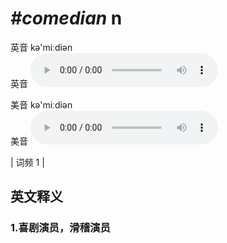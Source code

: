 # ***\#comedian*** n
英音 kə'miːdiən  
英音
<audio src="./media/comedian1.aac" controls="controls"></audio>

美音 kə'miːdiən  
美音
<audio src="./media/comedian2.aac" controls="controls"></audio>



| 词频 1 |  

英文释义
---
### 1.**喜剧演员，滑稽演员**  


